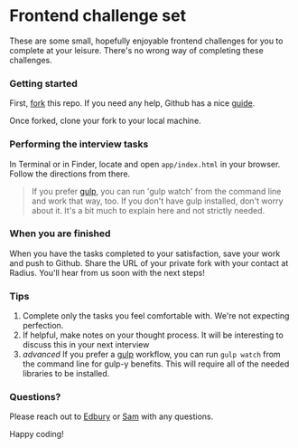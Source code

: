 Frontend challenge set
==================================

These are some small, hopefully enjoyable frontend challenges for you to complete at your leisure. There's no wrong way of completing these challenges.

### Getting started 

First, [fork](https://github.com/RadiusIntelligence/frontend-exercises/fork) this repo. If you need any help, Github has a nice [guide](https://guides.github.com/activities/forking/).

Once forked, clone your fork to your local machine.

### Performing the interview tasks 

In Terminal or in Finder, locate and open `app/index.html` in your browser. Follow the directions from there.

> If you prefer [gulp](http://gulpjs.com), you can run 'gulp watch' from the command line and work that way, too. If you don't have gulp installed, don't worry about it. It's a bit much to explain here and not strictly needed.

### When you are finished 

When you have the tasks completed to your satisfaction, save your work and push to Github. Share the URL of your private fork with your contact at Radius. You'll hear from us soon with the next steps!

### Tips ###

1. Complete only the tasks you feel comfortable with. We're not expecting perfection.
2. If helpful, make notes on your thought process. It will be interesting to discuss this in your next interview
3. *advanced* If you prefer a [gulp](http://gulpjs.com) workflow, you can run `gulp watch` from the command line for gulp-y benefits. This will require all of the needed libraries to be installed.

### Questions? ###

Please reach out to [Edbury](edbury@radius.com) or [Sam](sam@radius.com) with any questions.

Happy coding!
